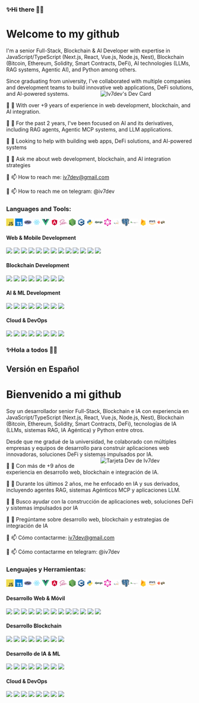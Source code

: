 ### ✨Hi there 👋✨

<!--
**iv7dev/iv7dev** is a ✨ _special_ ✨ repository because its `README.md` (this file) appears on your GitHub profile.

Here are some ideas to get you started:

- 🔭 I'm currently working on ...
- 🌱 I'm currently learning ...
- 👯 I'm looking to collaborate on ...
- 🤔 I'm looking for help with ...
- 💬 Ask me about ...
- 📫 How to reach me: ...
- 😄 Pronouns: ...
- ⚡ Fun fact: ...
-->

# Welcome to **my github**

I'm a senior Full-Stack, Blockchain & AI Developer with expertise in JavaScript/TypeScript (Next.js, React, Vue.js, Node.js, Nest), Blockchain (Bitcoin, Ethereum, Solidity, Smart Contracts, DeFi), AI technologies (LLMs, RAG systems, Agentic AI), and Python among others.

Since graduating from university, I've collaborated with multiple companies and development teams to build innovative web applications, DeFi solutions, and AI-powered systems.
<a href="https://app.daily.dev/Iv7dev"><img align="right" src="https://api.daily.dev/devcards/745af3166b5e48669b596b510f716e89.png?r=3p1" width="250" alt="Iv7dev's Dev Card"/></a>

:small_blue_diamond: :muscle: With over +9 years of experience in web development, blockchain, and AI integration.

:small_blue_diamond: 🔭 For the past 2 years, I've been focused on AI and its derivatives, including RAG agents, Agentic MCP systems, and LLM applications.

:small_blue_diamond: 🤔 Looking to help with building web apps, DeFi solutions, and AI-powered systems

:small_blue_diamond: 💬 Ask me about web development, blockchain, and AI integration strategies

:small_blue_diamond: 📫 How to reach me: iv7dev@gmail.com

:small_blue_diamond: 📫 How to reach me on telegram: @iv7dev

### Languages and Tools:

<code><img height="20" src="https://raw.githubusercontent.com/github/explore/80688e429a7d4ef2fca1e82350fe8e3517d3494d/topics/javascript/javascript.png"></code>
<code><img height="20" src="https://raw.githubusercontent.com/github/explore/80688e429a7d4ef2fca1e82350fe8e3517d3494d/topics/typescript/typescript.png"></code>
<code><img height="20" src="https://raw.githubusercontent.com/github/explore/80688e429a7d4ef2fca1e82350fe8e3517d3494d/topics/php/php.png"></code>
<code><img height="20" src="https://raw.githubusercontent.com/github/explore/80688e429a7d4ef2fca1e82350fe8e3517d3494d/topics/react/react.png"></code>
<code><img height="20" src="https://raw.githubusercontent.com/github/explore/80688e429a7d4ef2fca1e82350fe8e3517d3494d/topics/vue/vue.png"></code>
<code><img height="20" src="https://raw.githubusercontent.com/github/explore/80688e429a7d4ef2fca1e82350fe8e3517d3494d/topics/angular/angular.png"></code>
<code><img height="20" src="https://raw.githubusercontent.com/github/explore/80688e429a7d4ef2fca1e82350fe8e3517d3494d/topics/sass/sass.png"></code>
<code><img height="20" src="https://raw.githubusercontent.com/github/explore/80688e429a7d4ef2fca1e82350fe8e3517d3494d/topics/nodejs/nodejs.png"></code>
<code><img height="20" src="https://raw.githubusercontent.com/github/explore/80688e429a7d4ef2fca1e82350fe8e3517d3494d/topics/cpp/cpp.png"></code>
<code><img height="20" src="https://raw.githubusercontent.com/github/explore/80688e429a7d4ef2fca1e82350fe8e3517d3494d/topics/python/python.png"></code>
<code><img height="20" src="https://raw.githubusercontent.com/github/explore/80688e429a7d4ef2fca1e82350fe8e3517d3494d/topics/django/django.png"></code>
<code><img height="20" src="https://raw.githubusercontent.com/github/explore/5c058a388828bb5fde0bcafd4bc867b5bb3f26f3/topics/graphql/graphql.png"></code>
<code><img height="20" src="https://raw.githubusercontent.com/github/explore/80688e429a7d4ef2fca1e82350fe8e3517d3494d/topics/mysql/mysql.png"></code>
<code><img height="20" src="https://raw.githubusercontent.com/github/explore/5c058a388828bb5fde0bcafd4bc867b5bb3f26f3/topics/postgresql/postgresql.png"></code>
<code><img height="20" src="https://raw.githubusercontent.com/github/explore/80688e429a7d4ef2fca1e82350fe8e3517d3494d/topics/mongodb/mongodb.png"></code>
<code><img height="20" src="https://raw.githubusercontent.com/github/explore/80688e429a7d4ef2fca1e82350fe8e3517d3494d/topics/firebase/firebase.png"></code>
<code><img height="20" src="https://raw.githubusercontent.com/github/explore/80688e429a7d4ef2fca1e82350fe8e3517d3494d/topics/aws/aws.png"></code>
<code><img height="20" src="https://raw.githubusercontent.com/github/explore/80688e429a7d4ef2fca1e82350fe8e3517d3494d/topics/git/git.png"></code>


#### Web & Mobile Development
![](https://img.shields.io/badge/Framework-React-informational?style=flat&logo=react&logoColor=skyblue&color=skyblue)
![](https://img.shields.io/badge/Framework-Next.js-informational?style=flat&logo=next.js&logoColor=white&color=black)
![](https://img.shields.io/badge/Framework-Vue-informational?style=flat&logo=vue.js&logoColor=lightgreen&color=3bac3a)
![](https://img.shields.io/badge/Framework-Svelte-informational?style=flat&logo=svelte&logoColor=orange&color=orange)
![](https://img.shields.io/badge/Framework-Angular-informational?style=flat&logo=angular&logoColor=red&color=red)
![](https://img.shields.io/badge/Framework-Electron-informational?style=flat&logo=electron&logoColor=skyblue&color=skyblue)
![](https://img.shields.io/badge/Framework-React_Native-informational?style=flat&logo=react&logoColor=skyblue&color=3bac3a)
![](https://img.shields.io/badge/Framework-Ionic-informational?style=flat&logo=ionic&logoColor=blue&color=blue)
![](https://img.shields.io/badge/Language-JavaScript-informational?style=flat&logo=javascript&logoColor=yellow&color=yellow)
![](https://img.shields.io/badge/Language-TypeScript-informational?style=flat&logo=typescript&logoColor=blue&color=blue)
![](https://img.shields.io/badge/Language-Kotlin-informational?style=flat&logo=kotlin&logoColor=white&color=blue)
![](https://img.shields.io/badge/Language-Swift-informational?style=flat&logo=swift&logoColor=white&color=orange)
![](https://img.shields.io/badge/Android_Studio-3DDC84?style=flat&logo=android-studio&logoColor=white)

#### Blockchain Development
![](https://img.shields.io/badge/Network-BitCoin-informational?style=flat&logo=bitcoin&logoColor=white&color=3bac3a)
![](https://img.shields.io/badge/Network-Ethereum-informational?style=flat&logo=ethereum&logoColor=white&color=3bac3a)
![](https://img.shields.io/badge/Network-Solana-informational?style=flat&logo=solana&logoColor=white&color=purple)
![](https://img.shields.io/badge/Language-Solidity-informational?style=flat&logo=solidity&logoColor=white&color=3bac3a)
![](https://img.shields.io/badge/Token-ERC721-informational?style=flat&logo=erc721&logoColor=white&color=3bac3a)
![](https://img.shields.io/badge/Token-ERC1155-informational?style=flat&logo=erc1155&logoColor=white&color=3bac3a)
![](https://img.shields.io/badge/Token-ERC20-informational?style=flat&logo=erc20&logoColor=white&color=3bac3a)
![](https://img.shields.io/badge/DeFi-Smart_Contracts-informational?style=flat&logo=ethereum&logoColor=white&color=blue)

#### AI & ML Development
![](https://img.shields.io/badge/AI-LangChain-informational?style=flat&logo=chainlink&logoColor=white&color=blue)
![](https://img.shields.io/badge/AI-RAG_Systems-informational?style=flat&logo=openai&logoColor=white&color=green)
![](https://img.shields.io/badge/AI-Agentic_MCP-informational?style=flat&logo=openai&logoColor=white&color=purple)
![](https://img.shields.io/badge/AI-LLM_Integration-informational?style=flat&logo=openai&logoColor=white&color=red)
![](https://img.shields.io/badge/Framework-TensorFlow-informational?style=flat&logo=tensorflow&logoColor=orange&color=orange)
![](https://img.shields.io/badge/Framework-PyTorch-informational?style=flat&logo=pytorch&logoColor=red&color=red)
![](https://img.shields.io/badge/ML-Hugging_Face-informational?style=flat&logo=huggingface&logoColor=yellow&color=yellow)
![](https://img.shields.io/badge/AI-Semantic_Search-informational?style=flat&logo=elasticsearch&logoColor=blue&color=blue)

#### Cloud & DevOps
![](https://img.shields.io/badge/Cloud-AWS-informational?style=flat&logo=amazon-aws&logoColor=orange&color=orange)
![](https://img.shields.io/badge/Cloud-Google_Cloud-informational?style=flat&logo=google-cloud&logoColor=blue&color=blue)
![](https://img.shields.io/badge/Cloud-Azure-informational?style=flat&logo=microsoft-azure&logoColor=blue&color=blue)
![](https://img.shields.io/badge/CI/CD-Github_Action-informational?style=flat&logo=github&logoColor=white&color=3bac3a)
![](https://img.shields.io/badge/CI/CD-Jenkins-informational?style=flat&logo=jenkins&logoColor=white&color=3bac3a)
![](https://img.shields.io/badge/CI/CD-Circle_CI-informational?style=flat&logo=circleci&logoColor=white&color=3bac3a)
![](https://img.shields.io/badge/Container-Docker-informational?style=flat&logo=docker&logoColor=blue&color=blue)
![](https://img.shields.io/badge/Container-Kubernetes-informational?style=flat&logo=kubernetes&logoColor=blue&color=blue)


### ✨Hola a todos 👋✨

<!--
**iv7dev/iv7dev** es un repositorio ✨ _especial_ ✨ porque su `README.md` (este archivo) aparece en tu perfil de GitHub.

Aquí hay algunas ideas para comenzar:

- 🔭 Actualmente estoy trabajando en ...
- 🌱 Actualmente estoy aprendiendo ...
- 👯 Busco colaborar en ...
- 🤔 Busco ayuda con ...
- 💬 Pregúntame sobre ...
- 📫 Cómo contactarme: ...
- 😄 Pronombres: ...
- ⚡ Dato curioso: ...
-->

## Versión en Español
# Bienvenido a **mi github**

Soy un desarrollador senior Full-Stack, Blockchain e IA con experiencia en JavaScript/TypeScript (Next.js, React, Vue.js, Node.js, Nest), Blockchain (Bitcoin, Ethereum, Solidity, Smart Contracts, DeFi), tecnologías de IA (LLMs, sistemas RAG, IA Agéntica) y Python entre otros.

Desde que me gradué de la universidad, he colaborado con múltiples empresas y equipos de desarrollo para construir aplicaciones web innovadoras, soluciones DeFi y sistemas impulsados por IA.
<a href="https://app.daily.dev/Iv7dev"><img align="right" src="https://api.daily.dev/devcards/745af3166b5e48669b596b510f716e89.png?r=3p1" width="250" alt="Tarjeta Dev de Iv7dev"/></a>

:small_blue_diamond: :muscle: Con más de +9 años de experiencia en desarrollo web, blockchain e integración de IA.

:small_blue_diamond: 🔭 Durante los últimos 2 años, me he enfocado en IA y sus derivados, incluyendo agentes RAG, sistemas Agénticos MCP y aplicaciones LLM.

:small_blue_diamond: 🤔 Busco ayudar con la construcción de aplicaciones web, soluciones DeFi y sistemas impulsados por IA

:small_blue_diamond: 💬 Pregúntame sobre desarrollo web, blockchain y estrategias de integración de IA

:small_blue_diamond: 📫 Cómo contactarme: iv7dev@gmail.com

:small_blue_diamond: 📫 Cómo contactarme en telegram: @iv7dev

### Lenguajes y Herramientas:

<code><img height="20" src="https://raw.githubusercontent.com/github/explore/80688e429a7d4ef2fca1e82350fe8e3517d3494d/topics/javascript/javascript.png"></code>
<code><img height="20" src="https://raw.githubusercontent.com/github/explore/80688e429a7d4ef2fca1e82350fe8e3517d3494d/topics/typescript/typescript.png"></code>
<code><img height="20" src="https://raw.githubusercontent.com/github/explore/80688e429a7d4ef2fca1e82350fe8e3517d3494d/topics/php/php.png"></code>
<code><img height="20" src="https://raw.githubusercontent.com/github/explore/80688e429a7d4ef2fca1e82350fe8e3517d3494d/topics/react/react.png"></code>
<code><img height="20" src="https://raw.githubusercontent.com/github/explore/80688e429a7d4ef2fca1e82350fe8e3517d3494d/topics/vue/vue.png"></code>
<code><img height="20" src="https://raw.githubusercontent.com/github/explore/80688e429a7d4ef2fca1e82350fe8e3517d3494d/topics/angular/angular.png"></code>
<code><img height="20" src="https://raw.githubusercontent.com/github/explore/80688e429a7d4ef2fca1e82350fe8e3517d3494d/topics/sass/sass.png"></code>
<code><img height="20" src="https://raw.githubusercontent.com/github/explore/80688e429a7d4ef2fca1e82350fe8e3517d3494d/topics/nodejs/nodejs.png"></code>
<code><img height="20" src="https://raw.githubusercontent.com/github/explore/80688e429a7d4ef2fca1e82350fe8e3517d3494d/topics/cpp/cpp.png"></code>
<code><img height="20" src="https://raw.githubusercontent.com/github/explore/80688e429a7d4ef2fca1e82350fe8e3517d3494d/topics/python/python.png"></code>
<code><img height="20" src="https://raw.githubusercontent.com/github/explore/80688e429a7d4ef2fca1e82350fe8e3517d3494d/topics/django/django.png"></code>
<code><img height="20" src="https://raw.githubusercontent.com/github/explore/5c058a388828bb5fde0bcafd4bc867b5bb3f26f3/topics/graphql/graphql.png"></code>
<code><img height="20" src="https://raw.githubusercontent.com/github/explore/80688e429a7d4ef2fca1e82350fe8e3517d3494d/topics/mysql/mysql.png"></code>
<code><img height="20" src="https://raw.githubusercontent.com/github/explore/5c058a388828bb5fde0bcafd4bc867b5bb3f26f3/topics/postgresql/postgresql.png"></code>
<code><img height="20" src="https://raw.githubusercontent.com/github/explore/80688e429a7d4ef2fca1e82350fe8e3517d3494d/topics/mongodb/mongodb.png"></code>
<code><img height="20" src="https://raw.githubusercontent.com/github/explore/80688e429a7d4ef2fca1e82350fe8e3517d3494d/topics/firebase/firebase.png"></code>
<code><img height="20" src="https://raw.githubusercontent.com/github/explore/80688e429a7d4ef2fca1e82350fe8e3517d3494d/topics/aws/aws.png"></code>
<code><img height="20" src="https://raw.githubusercontent.com/github/explore/80688e429a7d4ef2fca1e82350fe8e3517d3494d/topics/git/git.png"></code>


#### Desarrollo Web & Móvil
![](https://img.shields.io/badge/Framework-React-informational?style=flat&logo=react&logoColor=skyblue&color=skyblue)
![](https://img.shields.io/badge/Framework-Next.js-informational?style=flat&logo=next.js&logoColor=white&color=black)
![](https://img.shields.io/badge/Framework-Vue-informational?style=flat&logo=vue.js&logoColor=lightgreen&color=3bac3a)
![](https://img.shields.io/badge/Framework-Svelte-informational?style=flat&logo=svelte&logoColor=orange&color=orange)
![](https://img.shields.io/badge/Framework-Angular-informational?style=flat&logo=angular&logoColor=red&color=red)
![](https://img.shields.io/badge/Framework-Electron-informational?style=flat&logo=electron&logoColor=skyblue&color=skyblue)
![](https://img.shields.io/badge/Framework-React_Native-informational?style=flat&logo=react&logoColor=skyblue&color=3bac3a)
![](https://img.shields.io/badge/Framework-Ionic-informational?style=flat&logo=ionic&logoColor=blue&color=blue)
![](https://img.shields.io/badge/Lenguaje-JavaScript-informational?style=flat&logo=javascript&logoColor=yellow&color=yellow)
![](https://img.shields.io/badge/Lenguaje-TypeScript-informational?style=flat&logo=typescript&logoColor=blue&color=blue)
![](https://img.shields.io/badge/Lenguaje-Kotlin-informational?style=flat&logo=kotlin&logoColor=white&color=blue)
![](https://img.shields.io/badge/Lenguaje-Swift-informational?style=flat&logo=swift&logoColor=white&color=orange)
![](https://img.shields.io/badge/Android_Studio-3DDC84?style=flat&logo=android-studio&logoColor=white)

#### Desarrollo Blockchain
![](https://img.shields.io/badge/Red-BitCoin-informational?style=flat&logo=bitcoin&logoColor=white&color=3bac3a)
![](https://img.shields.io/badge/Red-Ethereum-informational?style=flat&logo=ethereum&logoColor=white&color=3bac3a)
![](https://img.shields.io/badge/Red-Solana-informational?style=flat&logo=solana&logoColor=white&color=purple)
![](https://img.shields.io/badge/Lenguaje-Solidity-informational?style=flat&logo=solidity&logoColor=white&color=3bac3a)
![](https://img.shields.io/badge/Token-ERC721-informational?style=flat&logo=erc721&logoColor=white&color=3bac3a)
![](https://img.shields.io/badge/Token-ERC1155-informational?style=flat&logo=erc1155&logoColor=white&color=3bac3a)
![](https://img.shields.io/badge/Token-ERC20-informational?style=flat&logo=erc20&logoColor=white&color=3bac3a)
![](https://img.shields.io/badge/DeFi-Smart_Contracts-informational?style=flat&logo=ethereum&logoColor=white&color=blue)

#### Desarrollo de IA & ML
![](https://img.shields.io/badge/IA-LangChain-informational?style=flat&logo=chainlink&logoColor=white&color=blue)
![](https://img.shields.io/badge/IA-Sistemas_RAG-informational?style=flat&logo=openai&logoColor=white&color=green)
![](https://img.shields.io/badge/IA-Agénticos_MCP-informational?style=flat&logo=openai&logoColor=white&color=purple)
![](https://img.shields.io/badge/IA-Integración_LLM-informational?style=flat&logo=openai&logoColor=white&color=red)
![](https://img.shields.io/badge/Framework-TensorFlow-informational?style=flat&logo=tensorflow&logoColor=orange&color=orange)
![](https://img.shields.io/badge/Framework-PyTorch-informational?style=flat&logo=pytorch&logoColor=red&color=red)
![](https://img.shields.io/badge/ML-Hugging_Face-informational?style=flat&logo=huggingface&logoColor=yellow&color=yellow)
![](https://img.shields.io/badge/IA-Búsqueda_Semántica-informational?style=flat&logo=elasticsearch&logoColor=blue&color=blue)

#### Cloud & DevOps
![](https://img.shields.io/badge/Cloud-AWS-informational?style=flat&logo=amazon-aws&logoColor=orange&color=orange)
![](https://img.shields.io/badge/Cloud-Google_Cloud-informational?style=flat&logo=google-cloud&logoColor=blue&color=blue)
![](https://img.shields.io/badge/Cloud-Azure-informational?style=flat&logo=microsoft-azure&logoColor=blue&color=blue)
![](https://img.shields.io/badge/CI/CD-Github_Action-informational?style=flat&logo=github&logoColor=white&color=3bac3a)
![](https://img.shields.io/badge/CI/CD-Jenkins-informational?style=flat&logo=jenkins&logoColor=white&color=3bac3a)
![](https://img.shields.io/badge/CI/CD-Circle_CI-informational?style=flat&logo=circleci&logoColor=white&color=3bac3a)
![](https://img.shields.io/badge/Contenedor-Docker-informational?style=flat&logo=docker&logoColor=blue&color=blue)
![](https://img.shields.io/badge/Contenedor-Kubernetes-informational?style=flat&logo=kubernetes&logoColor=blue&color=blue)


